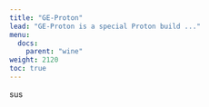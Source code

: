 ```yaml
---
title: "GE-Proton"
lead: "GE-Proton is a special Proton build ..."
menu:
  docs:
    parent: "wine"
weight: 2120
toc: true
---
```


sus
